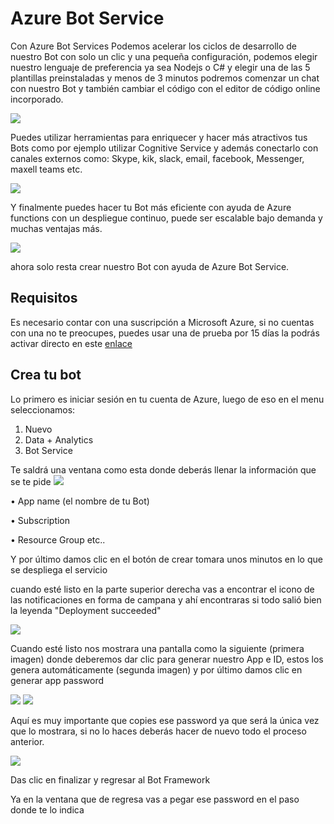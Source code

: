 # Azure Bot Service

Con Azure Bot Services Podemos acelerar los ciclos de desarrollo de nuestro Bot con solo un clic y una pequeña configuración, podemos elegir nuestro lenguaje de preferencia ya sea Nodejs o C# y elegir una de las 5 plantillas preinstaladas y menos de 3 minutos podremos comenzar un chat con nuestro Bot y también cambiar el código con el editor de código online incorporado.

<img src="Imagenes/uno.png"/>

Puedes utilizar herramientas para enriquecer y hacer más atractivos tus Bots como por ejemplo utilizar Cognitive Service y además conectarlo con canales externos como: Skype, kik, slack, email, facebook, Messenger, maxell teams etc.

<img src="Imagenes/dos.png"/>

Y finalmente puedes hacer tu Bot más eficiente con ayuda de Azure functions con un despliegue continuo, puede ser escalable bajo demanda y muchas ventajas más. 

<img src="Imagenes/tres.png"/>


ahora solo resta crear nuestro Bot con ayuda de Azure Bot Service. 

## Requisitos

Es necesario contar con una suscripción a Microsoft Azure, si no cuentas con una no te preocupes, puedes usar una de prueba por 15 días la podrás activar directo en este [enlace](https://azure.microsoft.com/en-us/free/)

## Crea tu bot 

Lo primero es iniciar sesión en tu cuenta de Azure, luego de eso en el menu seleccionamos: 
1.	Nuevo 
2.	Data + Analytics 
3.	Bot Service 

Te saldrá una ventana como esta donde deberás llenar la información que se te pide 
<img src="Imagenes/bot.png"/>

•	App name (el nombre de tu Bot)

•	Subscription 

•	Resource Group etc..


Y por último damos clic en el botón de crear tomara unos minutos en lo que se despliega el servicio



cuando esté listo en la parte superior derecha vas a encontrar el icono de las notificaciones en forma de campana y ahí encontraras si todo salió bien la leyenda "Deployment succeeded"

<img src="Imagenes/Deployment.png"/>


Cuando esté listo nos mostrara una pantalla como la siguiente (primera imagen) donde deberemos dar clic para generar nuestro App e ID, estos los genera automáticamente (segunda imagen) y por último damos clic en generar app password

<img src="Imagenes/capture1.png"/>

<img src="Imagenes/Capture3.png"/>

Aquí es muy importante que copies ese password ya que será la única vez que lo mostrara, si no lo haces deberás hacer de nuevo todo el proceso anterior.

<img src="Imagenes/Capture4.png"/>

Das clic en finalizar y regresar al Bot Framework 

Ya en la ventana que de regresa vas a pegar ese password en el paso donde te lo indica 


